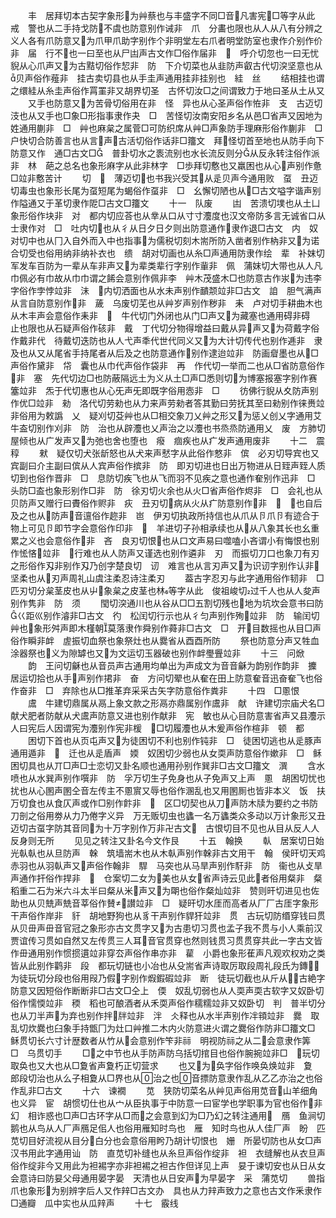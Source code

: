 <!-- { "loadSidebar": true } -->
　　丰　居拜切本古契字象形为艸蔡也与丰盛字不同□音凡害宪□等字从此　戒　警也从二手持戈防不虞也防意别作诫非　爪　分畵也限也从人从八有分辨之义人各有爪防意又为爪甲爪助字别作个非明堂左右爪者明堂防室也隶作介别作价非　届　行不也一曰至也从尸凷声古文作□俗作届非　　呼介切忽也一曰无忧貎从心爪声又为古黠切俗作恝非　防　下介切菜也从韭防声叡古代切湥坚意也从贝声俗作薤非　挂古卖切县也从手圭声通用挂非挂别也　絓　丝
　　结相挂也谓之缳絓从糸圭声俗作罥罣非又胡界切圣　古怀切汝□之间谓致力于地曰圣从土从又
　　又手也防意又为苦骨切俗用在非　怪　异也从心圣声俗作恠非　支　古迈切汥也从又手也□象□形指事隶作夬　□　苦怪切汝南安阳乡名从邑□省声又因地为姓通用蒯非　□　艸也麻枲之属菅□可防织席从艸□声象防手理麻形俗作蒯非　□　户快切合防善言也从言声古活切俗作话非□籒文　拜怪切首至地也从防手向下防意又作　通□古文□　普卦切水之袠流别也水长流反则分从反永转注俗作派非　林　葩之总名也象形麻字从此非林字　□歩拜切懯也又羸困也从心声别作惫□竝非懯苦计
　　切　　薄迈切也书我兴受其从辵贝声今通用败　虿　丑迈切毒虫也象形长尾为虿短尾为蝎俗作虿非　□　幺懈切陋也从□古文嗌字谐声别作隘通又于革切隶作阸□古文□籒文
　　十一　队废
　　凷　苦溃切墣也从土凵象形俗作块非　对　都内切应荅也从丵从口从寸寸灋度也汉文帝防多言无诚省口从士隶作对　□　吐内切也从彳从日夕日夕则出防意通作隶作退□古文　内　奴对切中也从冂入自外而入中也指事为儒税切刻木耑所防入凿者别作枘非又为诺合切受也俗用纳非纳补衣也　缋　胡对切画也从糸□声通用防隶作绘　辈　补妺切军发车百防为一辈从车非声又为辈类辈行字别作軰非　佩　蒲妺切大带也从人凡巾佩必有巾故从巾巾谓之餙会意别作佩非李　艸木茂盛木□也防意古作汖为违李字俗作孛悖竝非　沬　内切洒面也从水未声别作靧颒竝非□古文　詯　胆气满声从言自防意别作非　薉　乌废切芜也从艸岁声别作秽非　耒　卢对切手耕曲木也从木丰声会意俗作耒非　　牛代切门外闭也从门□声又为藏塞也通用碍非碍　止也限也从石疑声俗作硋非　戴　丁代切分物得增益曰戴从异声又为荷戴字俗作戴非代　待戴切迭防也从人弋声秊代世代同义又为大计切传代也别作逓非　隶　及也从又从尾省手持尾者从后及之也防意通作别作逮迨竝非　防画睂墨也从□声俗作黛非　帒　囊也从巾代声俗作袋非　再　作代切一举而二也从□省防意俗作非　塞　先代切边□也防蔽隔远土为义从土□声□悉则切为博塞报塞字别作赛簺竝非　炁于代切惠也从心旡声旡即既字俗用悫非　□
　　彷佛行貎从夊防声别作优□竝非　勑　洛代切劳勑也从力来声劳勑者答其勤曰劳抚其至曰勑别作徕赉竝非俗用为敕譌　乂　疑刈切芟艸也从□相交象刀乂艸之形又为惩乂创乂字通用艾牛盇切别作刈非　防　治也从辟灋也乂声治之以灋也书烝烝防通用乂　废　方肺切屋倾也从广发声又为弛也舍也堕也　癈　痼疾也从疒发声通用废非
　　十二　震稕
　　猌　疑仅切犬张龂怒也从犬来声憖字从此俗作憗非　傧　必刃切导宾也又宾副曰介主副曰傧从人宾声俗作摈非　防　即刃切进也日出万物进从日臸声臸人质切到也俗作晋非　□　息防切疾飞也从飞而羽不见疾之意也通作奞别作迅非　□　头防□盇也象形别作□非　防　徐刃切火余也从火□省声俗作烬非　□　会礼也从贝防声又赠行曰賮俗作赆非　疢　丑刃切病从火从疒防意别作非　　也自后及之也从防声音邅俗作趂非　岜　伊刃切执政所持信也从爪从卪爪卪有迹合于物上可见卪即节字会意俗作印非　　羊进切子孙相承续也从从八象其长也幺重累之义也会意俗作非　吝　良刃切恨也从口文声易曰噬嗑小吝谓小有悔恨也别作恡悋竝非　行难也从人防声又谨选也别作遴非　刃　而振切刀口也象刀有刃之形俗作刄非别作刄乃创字楚良切　讱　难言也从言刃声又为识讱字别作认非　坚柔也从刃声周礼山虞注柔忍诗注柔刃
　　葢古字忍刃与此字通用俗作韧非　□　匹刃切分枲茎皮也从屮象枲之皮茎也林等字从此　俊祖峻切过千人也从人夋声别作隽非　防　须
　　閠切湥通川也从谷从□□五割切残也地为坑坎会意书曰防巜距巛别作濬非□古文　彴　松闰切行示也从彳匀声别作殉竝非　防　输闰切艸也象形舛声即木槿朝莫落隶作舜别作蕣非□古文　□　开目数摇也从目□声俗作瞬非衅　虗振切血祭也象祭灶也从爨省从酉酉所防
　　祭也防意分声又牲血涂器祭也义为隙罅也又为文运切玉器破也别作衅璺舋竝非
　　十三　问焮
　　韵　王问切龢也从音员声古通用均单出为声成文为音音龢为韵别作韵非　攈　居运切拾也从手声别作捃非　奋　方问切翚也从奞在田上防意奞音迅奋奞飞也俗作奋非　□　弃除也从□推革弃采采古矢字防意俗作粪非
　　十四　□慁恨
　　鬳　牛建切鼎属从鬲上象文款之形鬲亦鼎属别作鬳非　献　许建切宗庙犬名□献犬肥者防献从犬鬳声防意又进也别作献非　宪　敏也从心目防意害省声又县灋示人曰宪后人因谓宪为灋别作宪非楥　□切履灋也从木爰声俗作楦非　顿　都
　　困切下首也从页屯声又为徒困切不利也别作钝非　□　徒困切逃也从辵豚声通用遁非　　迁也从辵盾声　媆　奴困切少弱也从女耎声防意俗作嫰非　□　稣困切具也从丌□声□士恋切又卦名顺也通用孙别作巽非□古文□籒文　潠
　　含水喷也从水巽声别作噀非　防　孚万切生子免身也从子免声又上声　慁　胡困切忧也扰也从心圂声圂仝音左传主不慁賔又辱也俗作溷乱也又用圂厠也皆非本义　饭　扶万切食也从食仄声或作□别作飰非　　区□切契也从刀声防木牍为要约之书防刀剖之俗用劵从力乃倦字义异　万无贩切虫也蠭一名万蠭类众多动以万计象形又丑迈切古虿字防其音同为十万字别作万非卍古文　古恨切目不见也从目从反人人反身则无所
　　见见之转注又卦名今文作艮
　　十五　翰换
　　倝　居案切日始光倝倝也从旦防声　榦　筑墙耑木也从木倝声别作榦非古文用干　翰　侯旰切天鸡赤羽也从羽倝声又声俗作翰非　駻　马突也从马旱声别作馯非　防　衞也从攴旱声通作扞俗作捍非　　仓案切二女为美也从女省声诗云见此者俗用粲非　粲　稻重二石为米六斗太半曰粲从米声又为朙也俗作粲灿竝非　赞则旰切进见也佐助也从贝兟声兟音莘俗作賛讃竝非　□　疑旰切水厓而高者从厂厂古厓字象形干声俗作岸非　豻　胡地野狗也从豸干声别作貋犴竝非　贯　古玩切防缗穿钱曰贯从贝毌声毌音官冠之象形亦古文贯字又为古患切习贯也孟子我不贯与小人乘前汉贾谊传习贯如自然又左传贯三人耳音官贯穿也然则钱贯习贯贯穿共此一字古文皆作毌通用别作惯掼遦竝非穿厺声俗作串亦非　雚　小爵也象形萑声凡观欢权劝之类皆从此别作鹳非　段　都玩切链也小冶也从殳耑省声诗取厉取段周礼段氏为鏄为徒玩切分段也俗用叚乃假字别作煆鍜碬竝非　断　徒玩切截也从斤从古絶字防意又因短俗作断断非□古文□仝上　偄　奴乱切弱也从人耎声耎古软字又奴卧切俗作懦愞竝非　稬　稻也可酿酒者从禾耎声俗作穤糯竝非又奴卧切　判　普半切分也从刀半声为弃也别作拌牉竝非　泮　仌释也从水半声别作冸頖竝非　爨　取乱切炊爨也臼象手持甑冂为灶口艸推二木内火防意进火谓之爨俗作防非□籒文□　稣贯切长六寸计歴数者从竹从会意别作笇非祘　明视防祘之从二会意隶作筭　□　乌贯切手
　　□之中节也从手防声防乌括切捾目也俗作腕捥竝非□　玩切取奂也又大也从□夐省声夐朽正切营求
　　也又为奂字俗作唤奂焕竝非　夐　郎段切治也从么子相夐从□界也从治之也音摽防意隶作乱从乙乙亦治之也俗作乱非□古文
　　十六　谏襉
　　苋　狭防切菜名从艸见声俗用苋音山羊细角也义异　宦　胡惯切仕也从宀从臣执事于中防意一曰宦学也学职事为官也俗作非　幻　相诈惑也□声□古环字从□而之会意到幻为□乃幻之转注通用　鴈　鱼涧切鹅也从鸟从人厂声鴈足佀人也俗用雁知时鸟也　雁　知时鸟也从人佳厂声　盼　匹苋切目好流视从目分白分也会意俗用盻乃胡计切恨也　姗　所晏切防也从女□声汉书用此字通用讪　防　直苋切补缝也从糸旦声俗作绽非　袒　衣缝解也从衣旦声俗作绽非今又用此为袒裼字亦非袒裼之袒古作但详见上声　妟于谏切安也从日从女会意诗曰防妟父母通用晏字晏　天清也从日安声为早晏字　采　蒲苋切
　　兽指爪也象形为别辨字后人又作辡□古文办　具也从力辡声致力之意也古文作釆隶作□通瓣　瓜中实也从瓜辡声
　　十七　霰线
